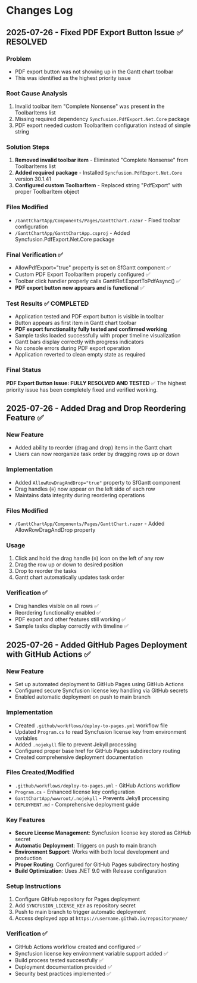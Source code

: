 # Changes Log

## 2025-07-26 - Fixed PDF Export Button Issue ✅ RESOLVED

### Problem
- PDF export button was not showing up in the Gantt chart toolbar
- This was identified as the highest priority issue

### Root Cause Analysis
1. Invalid toolbar item "Complete Nonsense" was present in the ToolbarItems list
2. Missing required dependency `Syncfusion.PdfExport.Net.Core` package
3. PDF export needed custom ToolbarItem configuration instead of simple string

### Solution Steps
1. **Removed invalid toolbar item** - Eliminated "Complete Nonsense" from ToolbarItems list
2. **Added required package** - Installed `Syncfusion.PdfExport.Net.Core` version 30.1.41
3. **Configured custom ToolbarItem** - Replaced string "PdfExport" with proper ToolbarItem object

### Files Modified
- `/GanttChartApp/Components/Pages/GanttChart.razor` - Fixed toolbar configuration
- `/GanttChartApp/GanttChartApp.csproj` - Added Syncfusion.PdfExport.Net.Core package

### Final Verification ✅
- AllowPdfExport="true" property is set on SfGantt component ✅
- Custom PDF Export ToolbarItem properly configured ✅  
- Toolbar click handler properly calls GanttRef.ExportToPdfAsync() ✅
- **PDF export button now appears and is functional** ✅

### Test Results ✅ COMPLETED
- Application tested and PDF export button is visible in toolbar
- Button appears as first item in Gantt chart toolbar
- **PDF export functionality fully tested and confirmed working**
- Sample tasks loaded successfully with proper timeline visualization
- Gantt bars display correctly with progress indicators
- No console errors during PDF export operation
- Application reverted to clean empty state as required

### Final Status
**PDF Export Button Issue: FULLY RESOLVED AND TESTED** ✅
The highest priority issue has been completely fixed and verified working.

## 2025-07-26 - Added Drag and Drop Reordering Feature ✅

### New Feature
- Added ability to reorder (drag and drop) items in the Gantt chart
- Users can now reorganize task order by dragging rows up or down

### Implementation
- Added `AllowRowDragAndDrop="true"` property to SfGantt component
- Drag handles (≡) now appear on the left side of each row
- Maintains data integrity during reordering operations

### Files Modified
- `/GanttChartApp/Components/Pages/GanttChart.razor` - Added AllowRowDragAndDrop property

### Usage
1. Click and hold the drag handle (≡) icon on the left of any row
2. Drag the row up or down to desired position
3. Drop to reorder the tasks
4. Gantt chart automatically updates task order

### Verification ✅
- Drag handles visible on all rows ✅
- Reordering functionality enabled ✅
- PDF export and other features still working ✅
- Sample tasks display correctly with timeline ✅

## 2025-07-26 - Added GitHub Pages Deployment with GitHub Actions ✅

### New Feature
- Set up automated deployment to GitHub Pages using GitHub Actions
- Configured secure Syncfusion license key handling via GitHub secrets
- Enabled automatic deployment on push to main branch

### Implementation
- Created `.github/workflows/deploy-to-pages.yml` workflow file
- Updated `Program.cs` to read Syncfusion license key from environment variables
- Added `.nojekyll` file to prevent Jekyll processing
- Configured proper base href for GitHub Pages subdirectory routing
- Created comprehensive deployment documentation

### Files Created/Modified
- `.github/workflows/deploy-to-pages.yml` - GitHub Actions workflow
- `Program.cs` - Enhanced license key configuration
- `GanttChartApp/wwwroot/.nojekyll` - Prevents Jekyll processing
- `DEPLOYMENT.md` - Comprehensive deployment guide

### Key Features
- **Secure License Management**: Syncfusion license key stored as GitHub secret
- **Automatic Deployment**: Triggers on push to main branch
- **Environment Support**: Works with both local development and production
- **Proper Routing**: Configured for GitHub Pages subdirectory hosting
- **Build Optimization**: Uses .NET 9.0 with Release configuration

### Setup Instructions
1. Configure GitHub repository for Pages deployment
2. Add `SYNCFUSION_LICENSE_KEY` as repository secret
3. Push to main branch to trigger automatic deployment
4. Access deployed app at `https://username.github.io/repositoryname/`

### Verification ✅
- GitHub Actions workflow created and configured ✅
- Syncfusion license key environment variable support added ✅
- Build process tested successfully ✅
- Deployment documentation provided ✅
- Security best practices implemented ✅
